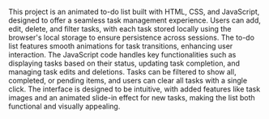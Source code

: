 This project is an animated to-do list built with HTML, CSS, and JavaScript, designed to offer a seamless task management experience. Users can add, edit, delete, and filter tasks, with each task stored locally using the browser's local storage to ensure persistence across sessions. The to-do list features smooth animations for task transitions, enhancing user interaction. The JavaScript code handles key functionalities such as displaying tasks based on their status, updating task completion, and managing task edits and deletions. Tasks can be filtered to show all, completed, or pending items, and users can clear all tasks with a single click. The interface is designed to be intuitive, with added features like task images and an animated slide-in effect for new tasks, making the list both functional and visually appealing.
